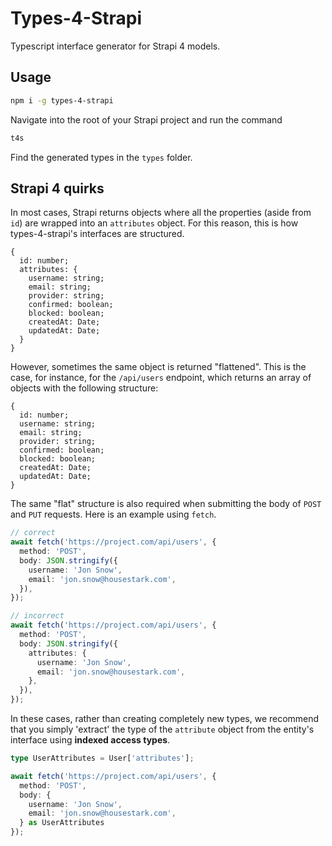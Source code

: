 # Types-4-Strapi

Typescript interface generator for Strapi 4 models.

## Usage

```bash
npm i -g types-4-strapi
```
Navigate into the root of your Strapi project and run the command
```bash
t4s
```
Find the generated types in the `types` folder.

## Strapi 4 quirks

In most cases, Strapi returns objects where all the properties (aside from `id`) are wrapped into an `attributes` object. For this reason, this is how types-4-strapi's interfaces are structured.

```
{
  id: number;
  attributes: {
    username: string;
    email: string;
    provider: string;
    confirmed: boolean;
    blocked: boolean;
    createdAt: Date;
    updatedAt: Date;
  }
}
```

However, sometimes the same object is returned "flattened". This is the case, for instance, for the `/api/users` endpoint, which returns an array of objects with the following structure:

```
{
  id: number;
  username: string;
  email: string;
  provider: string;
  confirmed: boolean;
  blocked: boolean;
  createdAt: Date;
  updatedAt: Date;
}
```

The same "flat" structure is also required when submitting the body of `POST` and `PUT` requests. Here is an example using `fetch`.

```ts
// correct
await fetch('https://project.com/api/users', {
  method: 'POST',
  body: JSON.stringify({
    username: 'Jon Snow',
    email: 'jon.snow@housestark.com',
  }),
});

// incorrect
await fetch('https://project.com/api/users', {
  method: 'POST',
  body: JSON.stringify({
    attributes: {
      username: 'Jon Snow',
      email: 'jon.snow@housestark.com',
    },
  }),
});
```

In these cases, rather than creating completely new types, we recommend that you simply 'extract' the type of the `attribute` object from the entity's interface using **indexed access types**.

```ts
type UserAttributes = User['attributes'];

await fetch('https://project.com/api/users', {
  method: 'POST',
  body: {
    username: 'Jon Snow',
    email: 'jon.snow@housestark.com',
  } as UserAttributes
});
```
